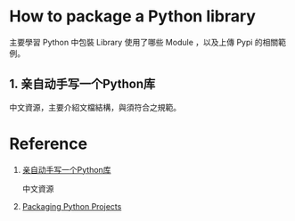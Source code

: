 # How to package a Python library

主要學習 Python 中包裝 Library 使用了哪些 Module ，以及上傳 Pypi 的相關範例。

## 1. 亲自动手写一个Python库

中文資源，主要介紹文檔結構，與須符合之規範。


# Reference

1. [亲自动手写一个Python库](https://zhuanlan.zhihu.com/p/32146326)
    
    中文資源

2. [Packaging Python Projects](https://packaging.python.org/tutorials/packaging-projects/)
